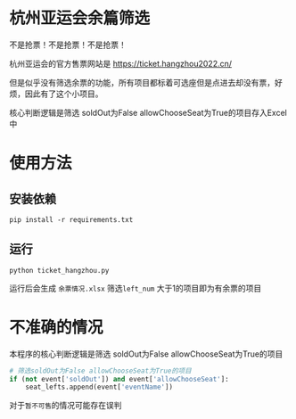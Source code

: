 # 杭州亚运会余篇筛选

不是抢票！不是抢票！不是抢票！

杭州亚运会的官方售票网站是 https://ticket.hangzhou2022.cn/ 

但是似乎没有筛选余票的功能，所有项目都标着可选座但是点进去却没有票，好烦，因此有了这个小项目。

核心判断逻辑是筛选 soldOut为False allowChooseSeat为True的项目存入Excel中

# 使用方法
## 安装依赖
```
pip install -r requirements.txt
```

## 运行
```
python ticket_hangzhou.py
```
运行后会生成 `余票情况.xlsx` 筛选`left_num` 大于1的项目即为有余票的项目

# 不准确的情况

本程序的核心判断逻辑是筛选 soldOut为False allowChooseSeat为True的项目
```python
# 筛选soldOut为False allowChooseSeat为True的项目
if (not event['soldOut']) and event['allowChooseSeat']: 
    seat_lefts.append(event['eventName'])
```
对于`暂不可售`的情况可能存在误判  